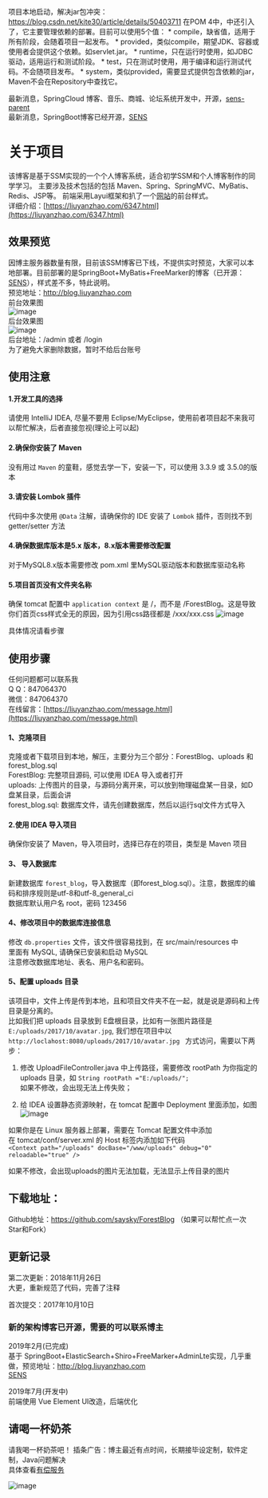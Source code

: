 项目本地启动，解决jar包冲突：https://blog.csdn.net/kite30/article/details/50403711
在POM 4中，<dependency>中还引入了<scope>，它主要管理依赖的部署。目前<scope>可以使用5个值： 
    * compile，缺省值，适用于所有阶段，会随着项目一起发布。 
    * provided，类似compile，期望JDK、容器或使用者会提供这个依赖。如servlet.jar。 
    * runtime，只在运行时使用，如JDBC驱动，适用运行和测试阶段。 
    * test，只在测试时使用，用于编译和运行测试代码。不会随项目发布。 
    * system，类似provided，需要显式提供包含依赖的jar，Maven不会在Repository中查找它。

最新消息，SpringCloud 博客、音乐、商城、论坛系统开发中，开源，[sens-parent](https://github.com/saysky/sens-parent) <br/>
最新消息，SpringBoot博客已经开源，[SENS](https://github.com/saysky/SENS)
# 关于项目

该博客是基于SSM实现的一个个人博客系统，适合初学SSM和个人博客制作的同学学习。
主要涉及技术包括的包括 Maven、Spring、SpringMVC、MyBatis、Redis、JSP等。
前端采用Layui框架和扒了一个[网站](http://liuyanzhao.com)的前台样式。 <br/>
详细介绍：[https://liuyanzhao.com/6347.html](https://liuyanzhao.com/6347.html)

## 效果预览
因博主服务器数量有限，目前该SSM博客已下线，不提供实时预览，大家可以本地部署。目前部署的是SpringBoot+MyBatis+FreeMarker的博客（已开源：[SENS](https://github.com/saysky/SENS)），样式差不多，特此说明。 <br/>
预览地址：http://blog.liuyanzhao.com  <br/>
前台效果图  <br/>
![image](uploads/home.png)
<br/>
后台效果图  <br/>
![image](uploads/admin.png)
<br/>
后台地址：/admin 或者 /login <br/>
为了避免大家删除数据，暂时不给后台账号

## 使用注意
#### 1.开发工具的选择
请使用 IntelliJ IDEA, 尽量不要用 Eclipse/MyEclipse，使用前者项目起不来我可以帮忙解决，后者直接忽视(理论上可以起)

#### 2.确保你安装了 Maven
没有用过 `Maven` 的童鞋，感觉去学一下，安装一下，可以使用 3.3.9 或 3.5.0的版本

#### 3.请安装 Lombok 插件
代码中多次使用 `@Data` 注解，请确保你的 IDE 安装了 `Lombok` 插件，否则找不到 getter/setter 方法

#### 4.确保数据库版本是5.x 版本，8.x版本需要修改配置
对于MySQL8.x版本需要修改 pom.xml 里MySQL驱动版本和数据库驱动名称


#### 5.项目首页没有文件夹名称
确保 tomcat 配置中 `application context` 是 /，而不是 /ForestBlog。这是导致你们首页css样式全无的原因，因为引用css路径都是 /xxx/xxx.css
![image](https://github.com/saysky/ForestBlog/blob/master/uploads/tomcat.png)

具体情况请看步骤

## 使用步骤
任何问题都可以联系我 <br/>
Q Q：847064370 <br/>
微信：847064370 <br/>
在线留言：[https://liuyanzhao.com/message.html](https://liuyanzhao.com/message.html)

#### 1、克隆项目  <br/>
克隆或者下载项目到本地，解压，主要分为三个部分：ForestBlog、uploads 和 forest_blog.sql <br/>
ForestBlog: 完整项目源码, 可以使用 IDEA 导入或者打开  <br/>
uploads: 上传图片的目录，与源码分离开来，可以放到物理磁盘某一目录，如D盘某目录，后面会讲 <br/>
forest_blog.sql: 数据库文件，请先创建数据库，然后以运行sql文件方式导入 <br/>

#### 2.使用 IDEA 导入项目
确保你安装了 Maven，导入项目时，选择已存在的项目，类型是 Maven 项目

#### 3、 导入数据库   <br/>
新建数据库 `forest_blog`，导入数据库（即forest_blog.sql）。注意，数据库的编码和排序规则是utf-8和utf-8_general_ci  <br/>
数据库默认用户名 root，密码 123456

#### 4、修改项目中的数据库连接信息   <br/>
修改 `db.properties` 文件，该文件很容易找到，在 src/main/resources 中<br/>
里面有 MySQL, 请确保已安装和启动 MySQL <br/>
注意修改数据库地址、表名、用户名和密码。<br/>

 
#### 5、配置 uploads 目录   <br/>
该项目中，文件上传是传到本地，且和项目文件夹不在一起，就是说是源码和上传目录是分离的。 <br/>
比如我们把 uploads 目录放到 E盘根目录，比如有一张图片路径是 `E:/uploads/2017/10/avatar.jpg`, 我们想在项目中以 `http://loclahost:8080/uploads/2017/10/avatar.jpg ` 方式访问，需要以下两步：<br/>

1. 修改 UploadFileController.java 中上传路径，需要修改 rootPath 为你指定的 uploads 目录，如 `String rootPath ="E:/uploads/";` <br/>
如果不修改，会出现无法上传失败；<br/>

2. 给 IDEA 设置静态资源映射，在 tomcat 配置中 Deployment 里面添加，如图
![image](https://github.com/saysky/ForestBlog/blob/master/uploads/tomcat2.png)

如果你是在 Linux 服务器上部署，需要在 Tomcat 配置文件中添加 <br/>
在 tomcat/conf/server.xml 的 Host 标签内添加如下代码 <br/>
`<Context path="/uploads" docBase="/www/uploads" debug="0" reloadable="true" />`

如果不修改，会出现uploads的图片无法加载，无法显示上传目录的图片

 
## 下载地址：
Github地址：https://github.com/saysky/ForestBlog
（如果可以帮忙点一次Star和Fork）
 
## 更新记录
第二次更新：2018年11月26日 <br/>
大更，重新规范了代码，完善了注释

首次提交：2017年10月10日  <br/>

### 新的架构博客已开源，需要的可以联系博主
2019年2月(已完成) <br/>
基于 SpringBoot+ElasticSearch+Shiro+FreeMarker+AdminLte实现，几乎重做，预览地址：http://blog.liuyanzhao.com <br/>
[SENS](https://github.com/saysky/SENS)

2019年7月(开发中)  <br/>
前端使用 Vue Element UI改造，后端优化 <br/>


## 请喝一杯奶茶
请我喝一杯奶茶吧！
插条广告：博主最近有点时间，长期接毕设定制，软件定制，Java问题解决 <br/>
具体查看[有偿服务](https://liuyanzhao.com/bulletin/my-service)

![image](https://github.com/saysky/ForestBlog/blob/master/uploads/donate.png)


